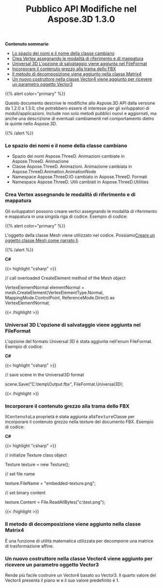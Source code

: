 ﻿---
title: Pubblico API Modifiche nel Aspose.3D 1.3.0
type: docs
weight: 40
url: /it/net/public-api-changes-in-aspose-3d-1-3-0/
---
**Contenuto sommario**

- [Lo spazio dei nomi e il nome della classe cambiano](#PublicAPIChangesinAspose.3D1.3.0-Namespaceandclassnamechanges)
- [Crea Vertex assegnando le modalità di riferimento e di mappatura](#PublicAPIChangesinAspose.3D1.3.0-CreateVertexbyAssigningtheReferenceandMappingModes)
- [Universal 3D L'opzione di salvataggio viene aggiunta nel FileFormat](#PublicAPIChangesinAspose.3D1.3.0-Universal3DSavingOptionisaddedintheFileFormat)
- [Incorporare il contenuto grezzo alla trama dello FBX](#PublicAPIChangesinAspose.3D1.3.0-EmbedRawContenttotheTextureofFBX)
- [Il metodo di decomposizione viene aggiunto nella classe Matrix4](#PublicAPIChangesinAspose.3D1.3.0-DecomposemethodisaddedintheMatrix4class)
- [Un nuovo costruttore nella classe Vector4 viene aggiunto per ricevere un parametro oggetto Vector3](#PublicAPIChangesinAspose.3D1.3.0-AnewconstructorinVector4classisaddedtoreceiveaVector3objectparameter)

{{% alert color="primary" %}} 

Questo documento descrive le modifiche allo Aspose.3D API dalla versione da 1.2.0 a 1.3.0, che potrebbero essere di interesse per gli sviluppatori di moduli/applicazioni. Include non solo metodi pubblici nuovi e aggiornati, ma anche una descrizione di eventuali cambiamenti nel comportamento dietro le quinte nello Aspose.3D.

{{% /alert %}} 
### **Lo spazio dei nomi e il nome della classe cambiano**
- Spazio dei nomi Aspose.ThreeD. Animazioni cambiate in Aspose.ThreeD. Animazione
- Classe Aspose.ThreeD. Animazioni. Animazione cambiata in Aspose.ThreeD.Animation.AnimationNode
- Namespace Aspose.ThreeD.IO cambiato in Aspose.ThreeD. Formati
- Namespace Aspose.ThreeD. Utili cambiati in Aspose.ThreeD.Utilities
### **Crea Vertex assegnando le modalità di riferimento e di mappatura**
Gli sviluppatori possono creare vertici assegnando le modalità di riferimento e mappatura in una singola riga di codice. Esempio di codice:

{{% alert color="primary" %}} 

L'oggetto della classe Mesh viene utilizzato nel codice. Possiamo[Creare un oggetto classe Mesh come narrato lì](/pages/createpage.action?spaceKey=3dnet&title=Create+a+3D+Cube+Mesh&linkCreation=true&fromPageId=19923253).

{{% /alert %}} 

**C#**

{{< highlight "csharp" >}}

 // call overloaded CreateElement method of the Mesh object

VertexElementNormal elementNormal = mesh.CreateElement(VertexElementType.Normal, MappingMode.ControlPoint, ReferenceMode.Direct) as VertexElementNormal;

{{< /highlight >}}

### **Universal 3D L'opzione di salvataggio viene aggiunta nel FileFormat**
L'opzione del formato Universal 3D è stata aggiunta nell'enum FileFormat. Esempio di codice:

**C#**

{{< highlight "csharp" >}}

 // save scene in the Universal3D format

scene.Save("C:\\temp\\Output.fbx", FileFormat.Universal3D);

{{< /highlight >}}

### **Incorporare il contenuto grezzo alla trama dello FBX**
Il<tt>Contenuto</tt>La proprietà è stata aggiunta alla<tt>Texture</tt>Classe per incorporare il contenuto grezzo nella texture del documento FBX. Esempio di codice:

**C#**

{{< highlight "csharp" >}}

 // initialize Texture class object

Texture texture = new Texture();

// set file name

texture.FileName = "embedded-texture.png";

// set binary content

texture.Content = File.ReadAllBytes("c:\\test.png");

{{< /highlight >}}

### **Il metodo di decomposizione viene aggiunto nella classe Matrix4**
È una funzione di utilità matematica utilizzata per decomporre una matrice di trasformazione affine.
### **Un nuovo costruttore nella classe Vector4 viene aggiunto per ricevere un parametro oggetto Vector3**
Rende più facile costruire un Vector4 basato su Vector3. Il quarto valore del Vector4 presenta il piano w e il suo valore predefinito è 1.
